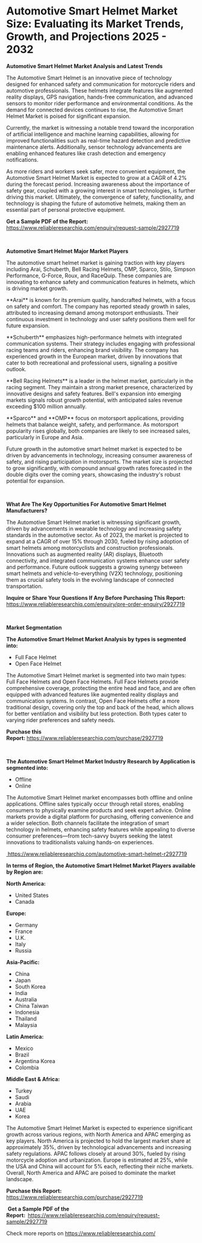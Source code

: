 <p><h1>Automotive Smart Helmet Market Size: Evaluating its Market Trends, Growth, and Projections 2025 - 2032</h1></p><p><strong>Automotive Smart Helmet Market Analysis and Latest Trends</strong></p>
<p><p>The Automotive Smart Helmet is an innovative piece of technology designed for enhanced safety and communication for motorcycle riders and automotive professionals. These helmets integrate features like augmented reality displays, GPS navigation, hands-free communication, and advanced sensors to monitor rider performance and environmental conditions. As the demand for connected devices continues to rise, the Automotive Smart Helmet Market is poised for significant expansion.</p><p>Currently, the market is witnessing a notable trend toward the incorporation of artificial intelligence and machine learning capabilities, allowing for improved functionalities such as real-time hazard detection and predictive maintenance alerts. Additionally, sensor technology advancements are enabling enhanced features like crash detection and emergency notifications.</p><p>As more riders and workers seek safer, more convenient equipment, the Automotive Smart Helmet Market is expected to grow at a CAGR of 4.2% during the forecast period. Increasing awareness about the importance of safety gear, coupled with a growing interest in smart technologies, is further driving this market. Ultimately, the convergence of safety, functionality, and technology is shaping the future of automotive helmets, making them an essential part of personal protective equipment.</p></p>
<p><strong>Get a Sample PDF of the Report:&nbsp;</strong> <a href="https://www.reliableresearchiq.com/enquiry/request-sample/2927719?utm_campaign=3027&utm_medium=2&utm_source=Github&utm_content=ia&utm_term=12032025&utm_id=automotive-smart-helmet">https://www.reliableresearchiq.com/enquiry/request-sample/2927719</a></p>
<p>&nbsp;</p>
<p><strong>Automotive Smart Helmet Major Market Players</strong></p>
<p><p>The automotive smart helmet market is gaining traction with key players including Arai, Schuberth, Bell Racing Helmets, OMP, Sparco, Stilo, Simpson Performance, G-Force, Roux, and RaceQuip. These companies are innovating to enhance safety and communication features in helmets, which is driving market growth.</p><p>**Arai** is known for its premium quality, handcrafted helmets, with a focus on safety and comfort. The company has reported steady growth in sales, attributed to increasing demand among motorsport enthusiasts. Their continuous investment in technology and user safety positions them well for future expansion.</p><p>**Schuberth** emphasizes high-performance helmets with integrated communication systems. Their strategy includes engaging with professional racing teams and riders, enhancing brand visibility. The company has experienced growth in the European market, driven by innovations that cater to both recreational and professional users, signaling a positive outlook.</p><p>**Bell Racing Helmets** is a leader in the helmet market, particularly in the racing segment. They maintain a strong market presence, characterized by innovative designs and safety features. Bell's expansion into emerging markets signals robust growth potential, with anticipated sales revenue exceeding $100 million annually.</p><p>**Sparco** and **OMP** focus on motorsport applications, providing helmets that balance weight, safety, and performance. As motorsport popularity rises globally, both companies are likely to see increased sales, particularly in Europe and Asia.</p><p>Future growth in the automotive smart helmet market is expected to be driven by advancements in technology, increasing consumer awareness of safety, and rising participation in motorsports. The market size is projected to grow significantly, with compound annual growth rates forecasted in the double digits over the coming years, showcasing the industry's robust potential for expansion.</p></p>
<p>&nbsp;</p>
<p><strong>What Are The Key Opportunities For Automotive Smart Helmet Manufacturers?</strong></p>
<p><p>The Automotive Smart Helmet market is witnessing significant growth, driven by advancements in wearable technology and increasing safety standards in the automotive sector. As of 2023, the market is projected to expand at a CAGR of over 15% through 2030, fueled by rising adoption of smart helmets among motorcyclists and construction professionals. Innovations such as augmented reality (AR) displays, Bluetooth connectivity, and integrated communication systems enhance user safety and performance. Future outlook suggests a growing synergy between smart helmets and vehicle-to-everything (V2X) technology, positioning them as crucial safety tools in the evolving landscape of connected transportation.</p></p>
<p><strong>Inquire or Share Your Questions If Any Before Purchasing This Report:</strong> <a href="https://www.reliableresearchiq.com/enquiry/pre-order-enquiry/2927719?utm_campaign=3027&utm_medium=2&utm_source=Github&utm_content=ia&utm_term=12032025&utm_id=automotive-smart-helmet">https://www.reliableresearchiq.com/enquiry/pre-order-enquiry/2927719</a></p>
<p>&nbsp;</p>
<p><strong>Market Segmentation</strong></p>
<p><strong>The Automotive Smart Helmet Market Analysis by types is segmented into:</strong></p>
<p><ul><li>Full Face Helmet</li><li>Open Face Helmet</li></ul></p>
<p><p>The Automotive Smart Helmet market is segmented into two main types: Full Face Helmets and Open Face Helmets. Full Face Helmets provide comprehensive coverage, protecting the entire head and face, and are often equipped with advanced features like augmented reality displays and communication systems. In contrast, Open Face Helmets offer a more traditional design, covering only the top and back of the head, which allows for better ventilation and visibility but less protection. Both types cater to varying rider preferences and safety needs.</p></p>
<p><strong>Purchase this Report:&nbsp;</strong><a href="https://www.reliableresearchiq.com/purchase/2927719?utm_campaign=3027&utm_medium=2&utm_source=Github&utm_content=ia&utm_term=12032025&utm_id=automotive-smart-helmet">https://www.reliableresearchiq.com/purchase/2927719</a></p>
<p>&nbsp;</p>
<p><strong>The Automotive Smart Helmet Market Industry Research by Application is segmented into:</strong></p>
<p><ul><li>Offline</li><li>Online</li></ul></p>
<p><p>The Automotive Smart Helmet market encompasses both offline and online applications. Offline sales typically occur through retail stores, enabling consumers to physically examine products and seek expert advice. Online markets provide a digital platform for purchasing, offering convenience and a wider selection. Both channels facilitate the integration of smart technology in helmets, enhancing safety features while appealing to diverse consumer preferences—from tech-savvy buyers seeking the latest innovations to traditionalists valuing hands-on experiences.</p></p>
<p><a href="https://www.reliableresearchiq.com/automotive-smart-helmet-r2927719?utm_campaign=3027&utm_medium=2&utm_source=Github&utm_content=ia&utm_term=12032025&utm_id=automotive-smart-helmet">&nbsp;https://www.reliableresearchiq.com/automotive-smart-helmet-r2927719</a></p>
<p><strong>In terms of Region, the Automotive Smart Helmet Market Players available by Region are:</strong></p>
<p>
    <p> <strong> North America: </strong>
        <ul>
            <li>United States</li>
            <li>Canada</li>
        </ul>
        </p> 
    <p> <strong> Europe: </strong>
        <ul>
            <li>Germany</li>
            <li>France</li>
            <li>U.K.</li>
            <li>Italy</li>
            <li>Russia</li>
        </ul>
        </p> 
    <p> <strong> Asia-Pacific: </strong>
        <ul>
            <li>China</li>
            <li>Japan</li>
            <li>South Korea</li>
            <li>India</li>
            <li>Australia</li>
            <li>China Taiwan</li>
            <li>Indonesia</li>
            <li>Thailand</li>
            <li>Malaysia</li>
        </ul>
        </p> 
    <p> <strong> Latin America: </strong>
        <ul>
            <li>Mexico</li>
            <li>Brazil</li>
            <li>Argentina Korea</li>
            <li>Colombia</li>
        </ul>
        </p> 
    <p> <strong> Middle East & Africa: </strong>
        <ul>
            <li>Turkey</li>
            <li>Saudi</li>
            <li>Arabia</li>
            <li>UAE</li>
            <li>Korea</li>
        </ul>
    </p>
    </p>
<p><p>The Automotive Smart Helmet Market is expected to experience significant growth across various regions, with North America and APAC emerging as key players. North America is projected to hold the largest market share at approximately 35%, driven by technological advancements and increasing safety regulations. APAC follows closely at around 30%, fueled by rising motorcycle adoption and urbanization. Europe is estimated at 25%, while the USA and China will account for 5% each, reflecting their niche markets. Overall, North America and APAC are poised to dominate the market landscape.</p></p>
<p><strong>Purchase this Report: </strong><a href="https://www.reliableresearchiq.com/purchase/2927719?utm_campaign=3027&utm_medium=2&utm_source=Github&utm_content=ia&utm_term=12032025&utm_id=automotive-smart-helmet">https://www.reliableresearchiq.com/purchase/2927719</a></p>
<p>&nbsp;<strong>Get a Sample PDF of the Report:&nbsp;&nbsp;</strong><a href="https://www.reliableresearchiq.com/enquiry/request-sample/2927719?utm_campaign=3027&utm_medium=2&utm_source=Github&utm_content=ia&utm_term=12032025&utm_id=automotive-smart-helmet">https://www.reliableresearchiq.com/enquiry/request-sample/2927719</a></p>
<p><strong></strong></p>
<p>Check more reports on <a href="https://www.reliableresearchiq.com/?utm_campaign=3027&utm_medium=2&utm_source=Github&utm_content=ia&utm_term=12032025&utm_id=automotive-smart-helmet">https://www.reliableresearchiq.com/</a></p>
